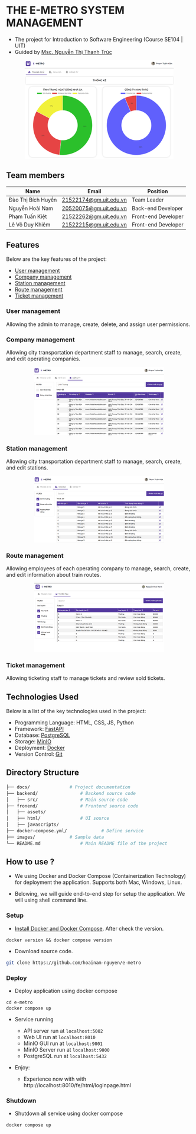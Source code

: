 # THE E-METRO SYSTEM MANAGEMENT

- The project for Introduction to Software Engineering (Course SE104 | UIT) 
- Guided by [Msc. Nguyễn Thị Thanh Trúc](mailto:trucntt@uit.edu.vn)

<p align="center">
    <img src="images/img_1.png"  width="80%" height="50%">
</p>

## Team members
| Name         | Email               | Position   |
|--------------|---------------------|------------|
| Đào Thị Bích Huyền | 21522174@gm.uit.edu.vn | Team Leader  |
| Nguyễn Hoài Nam    | 20520075@gm.uit.edu.vn | Back-end Developer  |
| Phạm Tuấn Kiệt     | 21522262@gm.uit.edu.vn | Front-end Developer  |
| Lê Võ Duy Khiêm    | 21522215@gm.uit.edu.vn | Front-end Developer  |


## Features 

Below are the key features of the project:

- [User management](#user-management)
- [Company management](#company-management)
- [Station management](#station-management)
- [Route management](#route-management)
- [Ticket management](#ticket-management)

### User management
Allowing the admin to manage, create, delete, and assign user permissions.


### Company management
Allowing city transportation department staff to manage, search, create, and edit operating companies.

<p align="center">
<img src="images/img_3.png"  width="70%" height="50%">
</p>

### Station management
Allowing city transportation department staff to manage, search, create, and edit stations.

<p align="center">
<img src="images/img_4.png"  width="70%" height="50%">
</p>

### Route management
Allowing employees of each operating company to manage, search, create, and edit information about train routes.

<p align="center">
<img src="images/img_5.png"  width="70%" height="50%">
</p>

### Ticket management
Allowing ticketing staff to manage tickets and review sold tickets.

## Technologies Used

Below is a list of the key technologies used in the project:

- Programming Language: HTML, CSS, JS, Python
- Framework: [FastAPI](https://fastapi.tiangolo.com)
- Database: [PostgreSQL](https://www.postgresql.org)
- Storage: [MinIO](https://min.io)
- Deployment: [Docker](https://www.docker.com)
- Version Control: [Git](https://git-scm.com)

## Directory Structure

```bash
├── docs/               # Project documentation
├── backend/                # Backend source code
│   ├── src/                # Main source code
├── fronend/                # Frontend source code
│   ├── assets/                 
│   ├── html/               # UI source 
│   ├── javascripts/ 
├── docker-compose.yml/             # Define service          
├── images/             # Sample data
└── README.md               # Main README file of the project

```

## How to use ?

- We using Docker and Docker Compose (Containerization Technology) for deployment the application. Supports both Mac, Windows, Linux.

- Belowing, we will guide end-to-end step for setup  the application. We will using shell command line.

### Setup

- [Install Docker and Docker Compose](https://docs.docker.com/compose/install/). After check the version.
```
docker version && docker compose version
```
- Download source code.

```bash
git clone https://github.com/hoainam-nguyen/e-metro
```

### Deploy

- Deploy application using docker compose
```
cd e-metro
docker compose up
```

- Service running
    - API server run at `localhost:5002`
    - Web UI run at `localhost:8010`
    - MinIO GUI run at `localhost:9001`
    - MinIO Server run at `localhost:9000`
    - PostgreSQL run at `localhost:5432`

- Enjoy:
    - Experience now with with http://localhost:8010/fe/html/loginpage.html

### Shutdown

- Shutdown all service using docker compose
```bash
docker compose up
```
